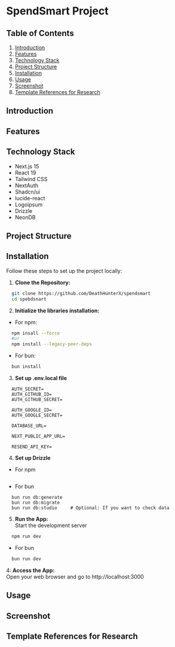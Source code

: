 # SpendSmart Project

## Table of Contents

1. [Introduction](#introduction)
2. [Features](#features)
3. [Technology Stack](#technology-stack)
4. [Project Structure](#project-structure)
5. [Installation](#installation)
6. [Usage](#usage)
7. [Screenshot](#screenshot)
8. [Template References for Research](#template-references-for-research)

## Introduction

## Features

## Technology Stack

- Next.js 15
- React 19
- Tailwind CSS
- NextAuth
- Shadcn/ui
- lucide-react
- Logoipsum
- Drizzle
- NeonDB

## Project Structure

## Installation

Follow these steps to set up the project locally:

1. **Clone the Repository:**

```bash
  git clone https://github.com/DeathHunterX/spendsmart
  cd spebdsnart

```

2. **Initialize the libraries installation:**

- For npm:

```bash
  npm insall --force
  #or
  npm install --legacy-peer-deps
```

- For bun:

```bash
  bun install
```

3. **Set up .env.local file**

```
  AUTH_SECRET=
  AUTH_GITHUB_ID=
  AUTH_GITHUB_SECRET=

  AUTH_GOOGLE_ID=
  AUTH_GOOGLE_SECRET=

  DATABASE_URL=

  NEXT_PUBLIC_APP_URL=

  RESEND_API_KEY=
```

4. **Set up Drizzle**

- For npm

```

```

- For bun

```
  bun run db:generate
  bun run db:migrate
  bun run db:studio     # Optional: If you want to check data
```

5. **Run the App:**
   <br />Start the development server

```bash
  npm run dev
```

- For bun

```bash
  bun run dev
```

4: **Access the App:**
<br />Open your web browser and go to http://localhost:3000

## Usage

## Screenshot

## Template References for Research
